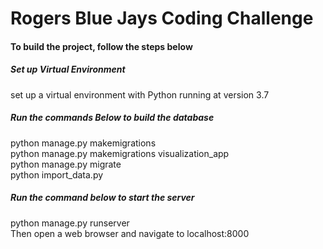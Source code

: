 # Rogers Blue Jays Coding Challenge

#### To build the project, follow the steps below

##### Set up Virtual Environment
set up a virtual environment with Python running at version 3.7

##### Run the commands Below to build the database
python manage.py makemigrations  
python manage.py makemigrations visualization_app  
python manage.py migrate  
python import_data.py  

##### Run the command below to start the server
python manage.py runserver  
Then open a web browser and navigate to localhost:8000
